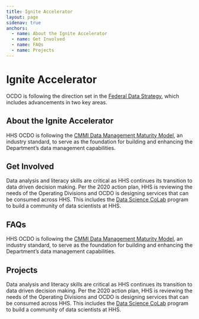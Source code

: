 ```yaml
---
title: Ignite Accelerator
layout: page
sidenav: true
anchors:
  - name: About the Ignite Accelerator
  - name: Get Involved
  - name: FAQs
  - name: Projects
---
```


# Ignite Accelerator

OCDO is following the direction set in the [Federal Data Strategy](https://strategy.data.gov/), which includes advancements in two key areas.

## About the Ignite Accelerator

HHS OCDO is following the [CMMI Data Management Maturity Model](https://cmmiinstitute.com/data-management-maturity), an industry standard, to serve as the foundation for building and enhancing the Department’s data management capabilities.

## Get Involved

Data analysis and literacy skills are critical as HHS continues its transition to data driven decision making. Per the 2020 action plan, HHS is reviewing the needs of the Operating Divisions and OCDO is designing services that can be consumed across HHS. This includes the [Data Science CoLab](https://www.hhs.gov/cto/initiatives/data-science-colab/index.html) program to build a community of data scientists at HHS.

## FAQs

HHS OCDO is following the [CMMI Data Management Maturity Model](https://cmmiinstitute.com/data-management-maturity), an industry standard, to serve as the foundation for building and enhancing the Department’s data management capabilities.

## Projects

Data analysis and literacy skills are critical as HHS continues its transition to data driven decision making. Per the 2020 action plan, HHS is reviewing the needs of the Operating Divisions and OCDO is designing services that can be consumed across HHS. This includes the [Data Science CoLab](https://www.hhs.gov/cto/initiatives/data-science-colab/index.html) program to build a community of data scientists at HHS.
